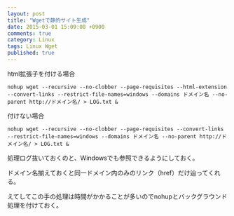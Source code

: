```yaml
---
layout: post
title: "Wgetで静的サイト生成"
date: 2015-03-01 15:09:08 +0900
comments: true
category: Linux
tags: Linux Wget
published: true
---
```


html拡張子を付ける場合

```
nohup wget --recursive --no-clobber --page-requisites --html-extension --convert-links --restrict-file-names=windows --domains ドメイン名 --no-parent http://ドメイン名/ > LOG.txt &
```

付けない場合

```
nohup wget --recursive --no-clobber --page-requisites --convert-links --restrict-file-names=windows --domains ドメイン名 --no-parent http://ドメイン名/ > LOG.txt &
```

処理ログ抜いておくのと、Windowsでも参照できるようにしておく。

ドメイン名揃えておくと同一ドメイン内のみのリンク（href）だけ辿ってくれる。

えてしてこの手の処理は時間がかかることが多いのでnohupとバックグラウンド処理を付けておく。
